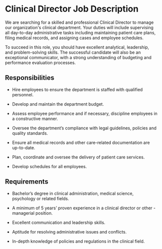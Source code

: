 # Clinical Director Job Description

We are searching for a skilled and professional Clinical Director to manage our organization's clinical department. Your duties will include supervising all day-to-day administrative tasks including maintaining patient care plans, filing medical records, and assigning cases and employee schedules.

To succeed in this role, you should have excellent analytical, leadership, and problem-solving skills. The successful candidate will also be an exceptional communicator, with a strong understanding of budgeting and performance evaluation processes.

## Responsibilities

* Hire employees to ensure the department is staffed with qualified personnel.

* Develop and maintain the department budget.

* Assess employee performance and if necessary, discipline employees in a constructive manner.

* Oversee the department’s compliance with legal guidelines, policies and quality standards.

* Ensure all medical records and other care-related documentation are up-to-date.

* Plan, coordinate and oversee the delivery of patient care services.

* Develop schedules for all employees.

## Requirements

* Bachelor’s degree in clinical administration, medical science, psychology or related fields.

* A minimum of 5 years’ proven experience in a clinical director or other - managerial position.

* Excellent communication and leadership skills.

* Aptitude for resolving administrative issues and conflicts.

* In-depth knowledge of policies and regulations in the clinical field.


